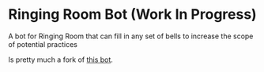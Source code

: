 # Ringing Room Bot (Work In Progress)
 A bot for Ringing Room that can fill in any set of bells to increase the scope of potential practices

Is pretty much a fork of [this bot](https://github.com/centreboard/rr-bot).
